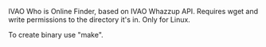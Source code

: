 IVAO Who is Online Finder, based on IVAO Whazzup API. Requires wget and write permissions to the directory it's in. Only for Linux.

To create binary use "make".
